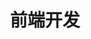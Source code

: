 ---
home: true
title: '前端开发'
description: ''
heroImage: /1.jpg
actionText: Get Start →
actionLink: /front/
features:
- title: 分享
  details: 不断分享，将自己的学习和经验以文字传达
- title: 前端开发
  details: 技术开发要不断学习，分享可以增加掌握度
- title: 技术博客
  details: 通过文章让更多的人了解到技术的本质
---